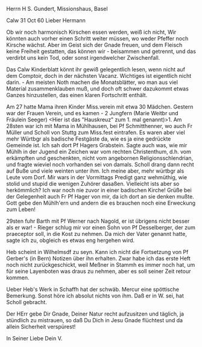 Herrn H S. Gundert, Missionshaus, Basel

 Calw 31 Oct 60
Lieber Hermann

Ob wir noch harmonisch Kirschen essen werden, weiß ich nicht, Wir könnten auch vorher einen Schritt weiter müssen, wo weder Pfeffer noch Kirsche wächst. Aber im Geist sich der Gnade freuen, und dem Fleisch keine Freiheit gestatten, das können wir - beisammen und getrennt, und das verdirbt uns kein Tod, oder sonst irgendwelcher Zwischenfall.

Das Calw Kinderblatt könnt ihr gewiß gelegentlich lesen, wenn nicht auf dem Comptoir, doch in der nächsten Vacanz. Wichtiges ist eigentlich nicht darin. - Am meisten Noth machen die Monatsblätter, wo man aus viel Material zusammenklauben muß, und doch oft schwer dazukommt etwas Ganzes hinzustellen, das einen klaren Fortschritt enthält.

Am 27 hatte Mama ihren Kinder Miss.verein mit etwa 30 Mädchen. Gestern war der Frauen Verein, und es kamen - 2 Jungfern (Marie Weitbr und Fräulein Seeger) <Hier ist das "Hauskreuz" zum 1. mal genannt)>1. Am 28sten war ich mit Mama in Mühlhausen, bei Pf Schmitthenner, wo auch Fr Müller und Scholl von Stuttg zum Miss.fest eintrafen. Es waren aber viel mehr Würtbgr als badische Festgäste da, wie es ja eine gedrückte Gemeinde ist. Ich sah dort Pf Hagers Grabstein. Sagte auch was, wie mir Mühlh in der Jugend ein Zeichen war vom rechten Christenthum, d.h. vom erkämpften und geschenkten, nicht vom angebornen Religionsschlendrian, und fragte wieviel noch vorhanden sei von damals. Scholl drang dann recht auf Buße und viele weinten unter ihm. Ich meine aber, mehr würtbgr als Leute vom Dorf. Mir wars in der Vormittags Predigt ganz wehmüthig, wie stolid und stupid die wenigen Zuhörer dasaßen. Vielleicht ists aber so herkömmlich? Ich war noch nie zuvor in einer badischen Kirche! Grüße bei der Gelegenheit auch Fr Pf Hager von mir, da ich dort an sie denken mußte. Gott gebe den Mühlh'ern und andern die es brauchen noch eine Erweckung zum Leben!

29sten fuhr Barth mit Pf Werner nach Nagold, er ist übrigens nicht besser als er war! - Rieger schlug mir vor einen Sohn von Pf Desselberger, der zum praeceptor soll, in die Kost zu nehmen. Da mich der Vater genannt hatte, sagte ich zu, obgleich es etwas eng hergehen wird.

Heb scheint in Wilhelmsdf zu seyn. Kann ich nicht die Fortsetzung von Pf Gerber's (in Bern) Notizen über ihn erhalten. Zwar habe ich das erste Heft noch nicht zurückgeschickt, weil Meßner in Stammh es immer noch hat, um für seine Layenboten was draus zu nehmen, aber es soll seiner Zeit retour kommen.

Ueber Heb's Werk in Schaffh hat der schwäb. Mercur eine spöttische Bemerkung. Sonst höre ich absolut nichts von ihm. Daß er in W. sei, hat Scholl gebracht.

Der HErr gebe Dir Gnade, Deiner Natur recht aufzusitzen und täglich, ja stündlich zu mistrauen, so daß Du Dich in Jesu Gnade flüchtest und da allein Sicherheit verspürest!

 In Seiner Liebe
 Dein V.

